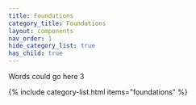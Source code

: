 ```yaml
---
title: Foundations
category_title: Foundations
layout: components
nav_order: 1
hide_category_list: true
has_child: true
---
```


Words could go here 3

{% include category-list.html items="foundations" %}
